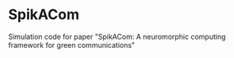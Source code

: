 # SpikACom
Simulation code for paper "SpikACom: A neuromorphic computing framework for green communications"

